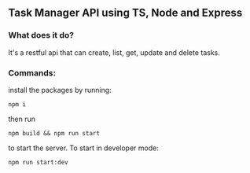 ## Task Manager API using TS, Node and Express

### What does it do?

It's a restful api that can create, list, get, update and delete tasks.

### Commands:

install the packages by running:

    npm i

then run

    npm build && npm run start

to start the server. To start in developer mode:

    npm run start:dev